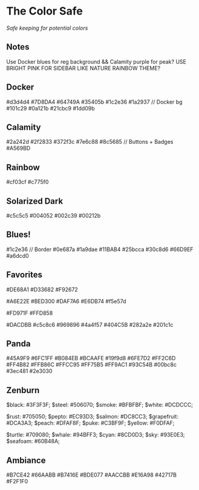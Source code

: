 # The Color Safe
_Safe keeping for potential colors_

## Notes
Use Docker blues for reg background && Calamity purple for peak?
USE BRIGHT PINK FOR SIDEBAR LIKE NATURE RAINBOW THEME?

## Docker
#d3d4d4
#7D8DA4
#64749A
#35405b
#1c2e36
#1a2937 // Docker bg
#101c29
#0a121b
#21cbc9
#1dd09b

## Calamity
#2a242d
#2f2833
#372f3c
#7e6c88
#8c5685 // Buttons + Badges
#A569BD

## Rainbow
#cf03cf
#c775f0

## Solarized Dark
#c5c5c5
#004052
#002c39
#00212b

## Blues!
#1c2e36 // Border
#0e687a
#1a9dae
#11BAB4
#25bcca
#30c8d6
#66D9EF
#a6dcd0

## Favorites
#DE68A1
#D33682
#F92672

#A6E22E
#BED300
#DAF7A6
#E6DB74
#f5e57d

#FD971F
#FFD858

#DACDBB
#c5c8c6
#969896
#4a4f57
#404C5B
#282a2e
#201c1c

## Panda
#45A9F9
#6FC1FF
#B084EB
#BCAAFE
#19f9d8
#6FE7D2
#FF2C6D
#FF4B82
#FFB86C
#FFCC95
#FF75B5
#FF9AC1
#93C54B
#00bc8c
#3ec481
#2e3030

## Zenburn
$black:        #3F3F3F;
$steel:        #506070;
$smoke:        #BFBFBF;
$white:        #DCDCCC;

$rust:         #705050;
$pepto:        #EC93D3;
$salmon:       #DC8CC3;
$grapefruit:   #DCA3A3;
$peach:        #DFAF8F;
$puke:         #C3BF9F;
$yellow:       #F0DFAF;

$turtle:       #709080;
$whale:        #94BFF3;
$cyan:         #8CD0D3;
$sky:          #93E0E3;
$seafoam:      #60B48A;

## Ambiance
#B7CE42
#66AABB
#B7416E
#BDE077
#AACCBB
#E16A98
#42717B
#F2F1F0
